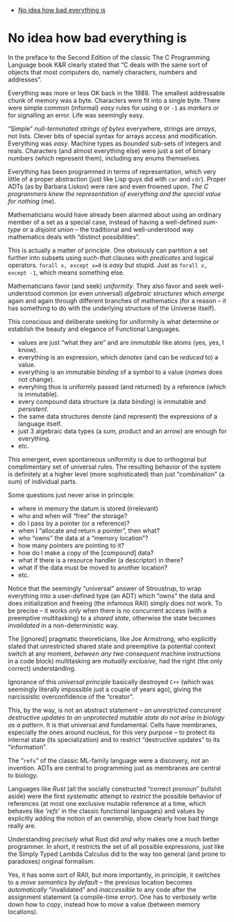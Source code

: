 - [No idea how bad everything is](#org1f7870b)



<a id="org1f7870b"></a>

# No idea how bad everything is

In the preface to the Second Edition of the classic The C Programming Language book K&R clearly stated that &ldquo;C deals with the same sort of objects that most computers do, namely characters, numbers and addresses&rdquo;.

Everything was more or less OK back in the 1988. The smallest addressable chunk of memory was a byte. Characters were fit into a single byte. There were simple common (informal) *easy* rules for using `0` or `-1` as *markers* or for signalling an error. Life was seemingly easy.

&ldquo;Simple&rdquo; *null-terminated strings of bytes* everywhere, strings are *arrays*, not lists. Clever bits of special syntax for arrays access and modification. Everything was *easy*. Machine types as *bounded* sub-sets of integers and reals. Characters (and almost everything else) were just a set of binary numbers (which represent them), including any enums themselves.

Everything has been programmed in terms of representation, which very little of a proper abstraction (just like Lisp guys did with `car` and `cdr`). Proper ADTs (as by Barbara Liskov) were rare and even frowned upon. *The C programmers knew the representation of everything and the special value for nothing* (me).

Mathematicians would have already been alarmed about using an ordinary member of a set as a special case, instead of having a well-defined *sum-type* or a *disjoint union* &#x2013; the traditional and well-understood way mathematics deals with &ldquo;distinct possibilities&rdquo;.

This is actually a matter of principle. One obviously can partition a set further into subsets using *such-that* clauses with *predicates* and logical operators. `forall x, except x=0` is *easy* but stupid. Just as `forall x, except -1`, which means something else.

Mathematicians favor (and seek) *uniformity*. They also favor and seek well-understood common (or even universal) *algebraic structures* which *emerge* again and again through different branches of mathematics (for a reason &#x2013; it has something to do with the underlying structure of the Universe itself).

This conscious and deliberate seeking for uniformity is what determine or establish the beauty and elegance of Functional Languages.

-   values are just &ldquo;what they are&rdquo; and are *immutable* like atoms (yes, yes, I know).
-   everything is an expression, which *denotes* (and can be *reduced* to) a value.
-   everything is an immutable *binding* of a symbol to a value (*names* does not change).
-   everyhing thus is uniformly passed (and returned) by a reference (which is immutable).
-   every compound data structure (a data binding) is immutable and *persistent*.
-   the same data structures denote (and represent) the expressions of a language itself.
-   just 3 algebraic data types (a sum, product and an arrow) are enough for everything.
-   etc.

This emergent, even spontaneous uniformity is due to orthogonal but complimentary set of universal rules. The resulting behavior of the system is definitely at a higher level (more sophisticated) than just &ldquo;combination&rdquo; (a sum) of individual parts.

Some questions just never arise in principle:

-   where in memory the datum is stored (irrelevant)
-   who and when will &ldquo;free&rdquo; the storage?
-   do I pass by a pointer (or a reference)?
-   when I &ldquo;allocate and return a pointer&rdquo;, then what?
-   who &ldquo;owns&rdquo; the data at a &ldquo;memory location&rdquo;?
-   how many pointers are pointing to it?
-   how do I make a copy of the [compound] data?
-   what if there is a resource handler (a descriptor) in there?
-   what if the data must be moved to another location?
-   etc.

Notice that the seemingly &ldquo;universal&rdquo; answer of Stroustrup, to wrap everything into a user-defined type (an ADT) which &ldquo;owns&rdquo; the data and does initialization and freeing (the infamous RAII) simply does not work. To be precise &#x2013; it works *only* when there is no concurrent access (with a preemptive multitasking) to a *shared state*, otherwise the state becomes *invalidated* in a non-deterministic way.

The [ignored] pragmatic theoreticians, like Joe Armstrong, who explicitly stated that unrestricted shared state and preemptive (a potential context switch at any moment, *between any two consequent* machine instructions in a code block) multitasking are *mutually exclusive*, had the right (the only correct) understanding.

Ignorance of this *universal principle* basically destroyed `C++` (which was seemingly literally impossible just a couple of years ago), giving the narcissistic overconfidence of the &ldquo;creator&rdquo;.

This, by the way, is not an abstract statement &#x2013; *an unrestricted concurrent destructive updates to an unprotected mutable state do not arise in biology as a pattern*. It is that universal and fundamental. Cells have membranes, especially the ones around nucleus, for this very purpose &#x2013; to protect its internal state (its specialization) and to restrict &ldquo;destructive updates&rdquo; to its &ldquo;information&rdquo;.

The &ldquo;`refs`&rdquo; of the classic ML-family language were a discovery, not an invention. ADTs are central to programming just as membranes are central to biology.

Languages like *Rust* (all the socially constructed &ldquo;correct pronoun&rdquo; bullshit aside) were the first *systematic* attempt to *restrict* the possible behavior of references (at most one exclusive mutable reference at a time, which behaves like *&rsquo;refs&rsquo;* in the classic functional languages) and values by explicitly adding the notion of an ownership, show clearly how bad things really are.

Understanding *precisely* what Rust did *and why* makes one a much better programmer. In short, it restricts the set of all possible expressions, just like the Simply Typed Lambda Calculus did to the way too general (and prone to paradoxes) original formalism.

Yes, it has some sort of RAII, but more importantly, in principle, it switches to a *move semantics by default* &#x2013; the previous location becomes *automatically* &ldquo;invalidated&rdquo; and *inaccessible* to any code after the assignment statement (a compile-time error). One has to verbosely write down how to *copy*, instead how to *move* a value (between memory locations).

